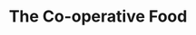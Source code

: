---
title: "The Co-operative Food"
url: /grantham/the-co-operative-food-princess-drive/
shop: supermarket
---